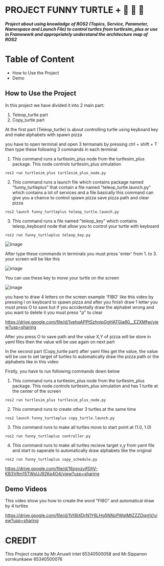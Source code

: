 # **PROJECT FUNNY TURTLE + :turtle: :pizza: :pizza:** 
##### Project about using knowladge of ROS2 (Topics, Service, Parameter, Namespace and Launch File) to control turtles from turtlesim_plus or use in Framework and appropriately understand the architecture map of ROS2
# **Table of Content**
- How to Use the Project
- Demo

## How to Use the Project
In this project we have divided it into 2 main part: 
1. Teleop_turtle part
2. Copy_turtle part

At the first part (Teleop_turtle) is about controlling turtle using keyboard key and make alphabets with spawn pizza

you have to open terminal and open 3 termanals by pressing ctrl + shift + T then type these following 3 commands in each terminal
  
  1. This command runs a turtlesim_plus node from the turtlesim_plus package. This node controls turtlesim_plus simulation
```
ros2 run turtlesim_plus turtlesim_plus_node.py
```
  2. This command runs a launch file which contains package named "funny_turtleplus" that contain a file named "teleop_turtle.launch.py" which contains a lot of services and a file
     basically this command can give you a chance to control spawn pizza save pizza path and clear pizza
```
ros2 launch funny_turtleplus teleop_turtle.launch.py
```
  3. This command runs a file named "teleop_key" which contains teleop_keyboard node that allow you to control your turtle with keyboard
```
ros2 run funny_turtleplus teleop_key.py
```
![image](https://github.com/user-attachments/assets/cb022dda-d66f-49d5-b152-77550030faa8)

After type these commands in terminals you must press 'enter' from 1. to 3. your screen will be like this

![image](https://github.com/user-attachments/assets/d30f0fc1-1338-4127-90cf-c488a9fefa2e)

You can use these key to move your turtle on the screen

![image](https://github.com/user-attachments/assets/f4c5a298-d854-41b4-b115-714caed39309)

you have to draw 4 letters on the screen example 'FIBO' like this video by pressing I on keyboard to spawn pizza and after you finish draw 1 letter you must press O to save but if you accidentally draw the alphabet wrong and you want to delete it you must press "p" to clear

https://drive.google.com/file/d/1vehpAPPtSzhnjpGgHATGia60__EZXMfw/view?usp=sharing 

After you press O to save path and the value X,Y of pizza will be store in yaml files then the value will be use again on next part


In the second part (Copy_turtle part) after yaml files get the value, the value will be use to set target of turtles to automatically draw the pizza path or the alphabets like in this video

Firstly, you have to run following commands down below

  1. This command runs a turtlesim_plus node from the turtlesim_plus package. This node controls turtlesim_plus simulation and has 1 turtle at the center of the screen
```
ros2 run turtlesim_plus turtlesim_plus_node.py
```
  2. This command runs to create other 3 turtles at the same time
```
ros2 launch funny_turtleplus copy_turtle.launch.py
```
  3. This command runs to make all turtles move to start point at (1.0, 1.0) 
```
ros2 run funny_turtleplus controller.py
```
  4. This command runs to make all turtles recieve target x,y from yaml file and start to saperate to automatically draw alphabets like the original
```
ros2 run funny_turtleplus copy_schedule.py
```
https://drive.google.com/file/d/16zgvzyjfGhV-KB3V8m15TWsUJ92Ke4O4/view?usp=sharing



## Demo Videos

This video show you how to create the word "FIBO" and automatical draw by 4 turtles

https://drive.google.com/file/d/1VtRiXDrN1Y6LHg5NNzPWgIMtZZZDqntV/view?usp=sharing



# CREDIT 
This Project create by Mr.Anuwit intet 65340500058 and Mr.Sippanon sornkunkaew 65340500076

